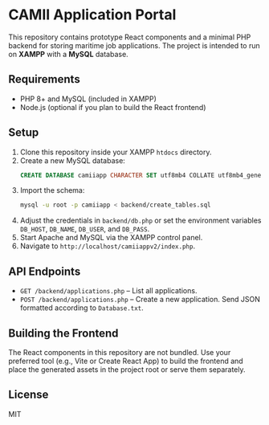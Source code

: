 # CAMII Application Portal

This repository contains prototype React components and a minimal PHP backend for storing maritime job applications. The project is intended to run on **XAMPP** with a **MySQL** database.

## Requirements

- PHP 8+ and MySQL (included in XAMPP)
- Node.js (optional if you plan to build the React frontend)

## Setup

1. Clone this repository inside your XAMPP `htdocs` directory.
2. Create a new MySQL database:
   ```sql
   CREATE DATABASE camiiapp CHARACTER SET utf8mb4 COLLATE utf8mb4_general_ci;
   ```
3. Import the schema:
   ```bash
   mysql -u root -p camiiapp < backend/create_tables.sql
   ```
4. Adjust the credentials in `backend/db.php` or set the environment variables `DB_HOST`, `DB_NAME`, `DB_USER`, and `DB_PASS`.
5. Start Apache and MySQL via the XAMPP control panel.
6. Navigate to `http://localhost/camiiappv2/index.php`.

## API Endpoints

- `GET /backend/applications.php` – List all applications.
- `POST /backend/applications.php` – Create a new application. Send JSON formatted according to `Database.txt`.

## Building the Frontend

The React components in this repository are not bundled. Use your preferred tool (e.g., Vite or Create React App) to build the frontend and place the generated assets in the project root or serve them separately.

## License

MIT
